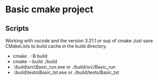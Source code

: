 # Basic cmake project
## Scripts

Working with vscode and the version 3.21.1 or sup of cmake
Just save CMakeLists to build cache in the build directory.

- cmake . -B build
- cmake --build ./build
- .\build\src\Basic_run.exe or ./build/src/Basic_run
- .\build\tests\Basic_tst.exe or ./build/tests/Basic_tst

